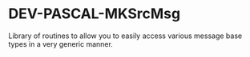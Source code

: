 DEV-PASCAL-MKSrcMsg
===================

Library of routines to allow you to easily access various message base types in a very generic manner.
